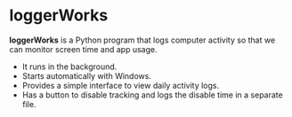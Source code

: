 # loggerWorks

**loggerWorks** is a Python program that logs computer activity so that we can monitor screen time and app usage.  
- It runs in the background.
- Starts automatically with Windows.
- Provides a simple interface to view daily activity logs.
- Has a button to disable tracking and logs the disable time in a separate file.
